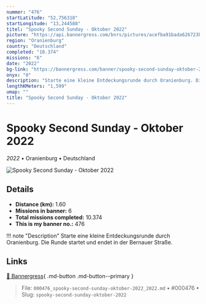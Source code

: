```yaml
---
nummer: "476"
startLatitude: "52,756318"
startLongitude: "13,244588"
titel: "Spooky Second Sunday - Oktober 2022"
picture: "https://api.bannergress.com/bnrs/pictures/acefba91bada626723bc788acb785537"
region: "Oranienburg"
country: "Deutschland"
completed: "10.374"
missions: "6"
date: "2022"
bg-link: "https://bannergress.com/banner/spooky-second-sunday-oktober-2022-b212"
onyx: "0"
description: "Starte eine kleine Entdeckungsrunde durch Oranienburg. Die Runde startet und endet in der Bernauer Straße."
lengthKMeters: "1,599"
umap: ""
title: "Spooky Second Sunday - Oktober 2022"
---
```

# Spooky Second Sunday - Oktober 2022

*2022* • Oranienburg • Deutschland

![Spooky Second Sunday - Oktober 2022](https://api.bannergress.com/bnrs/pictures/acefba91bada626723bc788acb785537)

## Details
- **Distance (km):** 1.60
- **Missions in banner:** 6
- **Total missions completed:** 10.374
- **This is my banner no.:** 476


!!! note "Description"
    Starte eine kleine Entdeckungsrunde durch Oranienburg. Die Runde startet und endet in der Bernauer Straße.



## Links
[🔗 Bannergress](https://bannergress.com/banner/spooky-second-sunday-oktober-2022-b212){ .md-button .md-button--primary }



> File: `000476_spooky-second-sunday-oktober-2022_2022.md` • #000476 • Slug: `spooky-second-sunday-oktober-2022`
